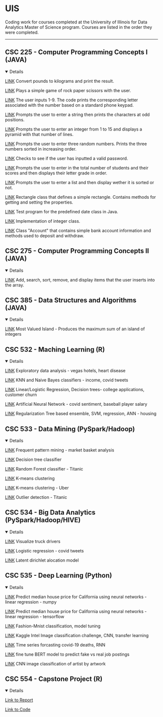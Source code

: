 # UIS
Coding work for courses completed at the University of Illinois for Data Analytics Master of Science program. Courses are listed in the order they were completed.

---

## CSC 225 - Computer Programming Concepts I (JAVA)
<details open>

[LINK](https://github.com/carissa406/CSC225/blob/master/Conversion.java) Convert pounds to kilograms and print the result. 

[LINK](https://github.com/carissa406/CSC225/blob/master/Game.java) Plays a simple game of rock paper scissors with the user. 

[LINK](https://github.com/carissa406/CSC225/blob/master/Phone.java) The user inputs 1-9. The code prints the corresponding letter associated with the number based on a standard phone keypad. 

[LINK](https://github.com/carissa406/CSC225/blob/master/Odd.java) Prompts the user to enter a string then prints the characters at odd positions. 

[LINK](https://github.com/carissa406/CSC225/blob/master/Pyramid.java) Prompts the user to enter an integer from 1 to 15 and displays a pyramid with that number of lines. 

[LINK](https://github.com/carissa406/CSC225/blob/master/Sort.java) Prompts the user to enter three random numbers. Prints the three numbers sorted in increasing order. 

[LINK](https://github.com/carissa406/CSC225/blob/master/Password.java) Checks to see if the user has inputted a valid password. 

[LINK](https://github.com/carissa406/CSC225/blob/master/Grades.java) Prompts the user to enter in the total number of students and their scores and then displays their letter grade in order. 

[LINK](https://github.com/carissa406/CSC225/blob/master/Sorting.java0) Prompts the user to enter a list and then display wether it is sorted or not. 

[LINK](https://github.com/carissa406/CSC225/blob/master/SimpleRectangleTest.java) Rectangle class that defines a simple rectangle. Contains methods for getting and setting the properties. 

[LINK](https://github.com/carissa406/CSC225/blob/master/DateTest.java) Test program for the predefined date class in Java. 

[LINK](https://github.com/carissa406/CSC225/blob/master/MyInteger.java) Implementation of integer class. 

[LINK](https://github.com/carissa406/CSC225/blob/master/Account.java) Class "Account" that contains simple bank account information and methods used to deposit and withdraw. 
</details>

## CSC 275 - Computer Programming Concepts II (JAVA)
<details open>

[LINK](https://github.com/carissa406/CSC275/blob/master/Assignment01Driver.java) Add, search, sort, remove, and display items that the user inserts into the array.
</details>

## CSC 385 - Data Structures and Algorithms (JAVA)
<details open>

[LINK](https://github.com/carissa406/CSC385/blob/main/Islands.java) Most Valued Island - Produces the maximum sum of an island of integers
</details>

## CSC 532 - Maching Learning (R)
<details open>

[LINK](https://github.com/carissa406/CSC532/blob/main/hw1.Rmd) Exploratory data analysis - vegas hotels, heart disease

[LINK](https://github.com/carissa406/CSC532/blob/main/hw2.Rmd) KNN and Naive Bayes classifiers - income, covid tweets

[LINK](https://github.com/carissa406/CSC532/blob/main/hw3.Rmd) Linear/Logistic Regression, Decision trees- college applications, customer churn
  
[LINK](https://github.com/carissa406/CSC532/blob/main/hw4.Rmd) Artificial Neural Network - covid sentiment, baseball player salary
  
[LINK](https://github.com/carissa406/CSC532/blob/main/Assignment%205.Rmd) Regularization Tree based ensemble, SVM, regression, ANN - housing
  
</details>

## CSC 533 - Data Mining (PySpark/Hadoop)
<details open>
 
[LINK](https://github.com/carissa406/data-mining-533/tree/main/FrequentPatternMining) Frequent pattern mining - market basket analysis
  
[LINK](https://github.com/carissa406/CSC533/blob/main/ex4-1test.txt) Decision tree classifier
  
[LINK](https://github.com/carissa406/CSC533/blob/main/ex4-2test.txt) Random Forest classifier - Titanic
  
[LINK](https://github.com/carissa406/CSC533/blob/main/ex5-1test.txt) K-means clustering
  
[LINK](https://github.com/carissa406/CSC533/blob/main/ex5-2test.txt) K-means clustering - Uber
  
[LINK](https://github.com/carissa406/CSC533/blob/main/ex%206-1test.txt) Outlier detection - Titanic
  
</details>

## CSC 534 - Big Data Analytics (PySpark/Hadoop/HIVE)
<details open>
  
[LINK](https://github.com/carissa406/CSC534/blob/main/ex3-2test.txt) Visualize truck drivers
  
[LINK](https://github.com/carissa406/CSC534/blob/main/ex4-22test.txt) Logistic regression - covid tweets
  
[LINK](https://github.com/carissa406/CSC534/blob/main/ex5-2test.txt) Latent dirichlet alocation model
</details>

## CSC 535 - Deep Learning (Python)
<details open>

[LINK](https://github.com/carissa406/deep-learning-535/blob/main/Carissa_Hicks_assignment1_numpy.ipynb) Predict median house price for California using neural networks - linear regression - numpy

[LINK](https://github.com/carissa406/deep-learning-535/blob/main/CarissaHicks_assignment1_tensorflow.ipynb) Predict median house price for California using neural networks - linear regression - tensorflow

[LINK](https://github.com/carissa406/deep-learning-535/blob/main/CarissaHicks_assignment2.ipynb) Fashion-Mnist classification, model tuning

[LINK](https://github.com/carissa406/deep-learning-535/blob/main/CarissaHicks_Assignment3.ipynb) Kaggle Intel Image classification challenge, CNN, transfer learning

[LINK](https://github.com/carissa406/deep-learning-535/blob/main/CarissaHicks_Assignment4.ipynb) Time series forcasting covid-19 deaths, RNN

[LINK](https://github.com/carissa406/deep-learning-535/blob/main/CarissaHicks_Assignment5.ipynb) fine tune BERT model to predict fake vs real job postings

[LINK](https://colab.research.google.com/drive/1AGp7TXniY1HAczqMBTsZQHbt1qxG0BES) CNN image classification of artist by artwork

</details>

## CSC 554 - Capstone Project (R)
<details open>

[Link to Report](https://github.com/carissa406/fake-instagram-capstone/blob/main/Carissa%20Hicks%20Report.pdf)

[Link to Code](https://github.com/carissa406/fake-instagram-capstone/blob/main/RealFakeInstagram.pdf)

</details>
